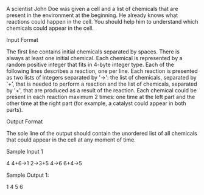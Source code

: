 A scientist John Doe was given a cell and a list of chemicals that are present in the environment at the beginning.
He already knows what reactions could happen in the cell.
You should help him to understand which chemicals could appear in the cell.

Input Format

The first line contains initial chemicals separated by spaces.
There is always at least one initial chemical.
Each chemical is represented by a random positive integer that fits in 4-byte integer type.
Each of the following lines describes a reaction, one per line.
Each reaction is presented as two lists of integers separated by '->': the list of chemicals, separated by '+',
that is needed to perform a reaction and the list of chemicals, separated by '+',
that are produced as a result of the reaction. Each chemical could be present in each reaction maximum 2 times:
one time at the left part and the other time at the right part (for example, a catalyst could appear in both parts).

Output Format

The sole line of the output should contain the unordered list of all chemicals that could appear in the cell
at any moment of time.

Sample Input 1

4
4+6->1
2->3+5
4->6
6+4->5

Sample Output 1:

1 4 5 6